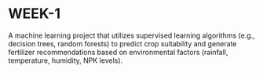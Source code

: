 # WEEK-1
 A machine learning project that utilizes supervised learning algorithms (e.g., decision trees, random forests) to predict crop suitability and generate fertilizer recommendations based on environmental factors (rainfall, temperature, humidity, NPK levels).
